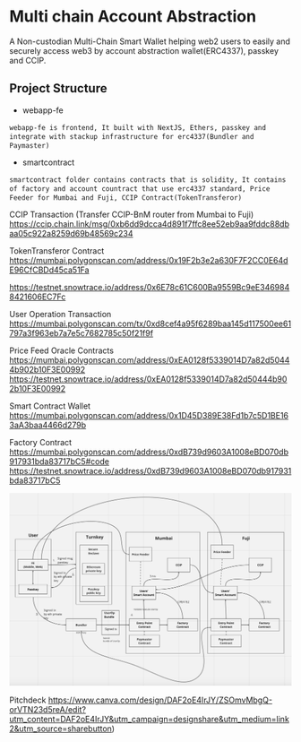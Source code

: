 
# Multi chain Account Abstraction

A Non-custodian Multi-Chain Smart Wallet helping web2 users to easily and 
securely access web3 by account abstraction wallet(ERC4337), passkey and CCIP.

## Project Structure

- webapp-fe
```
webapp-fe is frontend, It built with NextJS, Ethers, passkey and integrate with stackup infrastructure for erc4337(Bundler and Paymaster)
```
- smartcontract
```
smartcontract folder contains contracts that is solidity, It contains of factory and account countract that use erc4337 standard, Price Feeder for Mumbai and Fuji, CCIP Contract(TokenTransferor)
```

CCIP Transaction (Transfer CCIP-BnM router from Mumbai to Fuji)
https://ccip.chain.link/msg/0xb6dd9dcca4d891f7ffc8ee52eb9aa9fddc88dbaa05c922a8259d69b48569c234

TokenTransferor Contract
https://mumbai.polygonscan.com/address/0x19F2b3e2a630F7F2CC0E64dE96CfCBDd45ca51Fa

https://testnet.snowtrace.io/address/0x6E78c61C600Ba9559Bc9eE3469848421606EC7Fc

User Operation Transaction 
https://mumbai.polygonscan.com/tx/0xd8cef4a95f6289baa145d117500ee61797a3f963eb7a7e5c7682785c50f21f9f

Price Feed Oracle Contracts 
https://mumbai.polygonscan.com/address/0xEA0128f5339014D7a82d50444b902b10F3E00992
https://testnet.snowtrace.io/address/0xEA0128f5339014D7a82d50444b902b10F3E00992
 
Smart Contract Wallet 
https://mumbai.polygonscan.com/address/0x1D45D389E38Fd1b7c5D1BE163aA3baa4466d279b

Factory Contract
https://mumbai.polygonscan.com/address/0xdB739d9603A1008eBD070db917931bda83717bC5#code
https://testnet.snowtrace.io/address/0xdB739d9603A1008eBD070db917931bda83717bC5


![Screenshot](screenshot2.png)

Pitchdeck
https://www.canva.com/design/DAF2oE4IrJY/ZSOmvMbgQ-orVTN23d5reA/edit?utm_content=DAF2oE4IrJY&utm_campaign=designshare&utm_medium=link2&utm_source=sharebutton)



